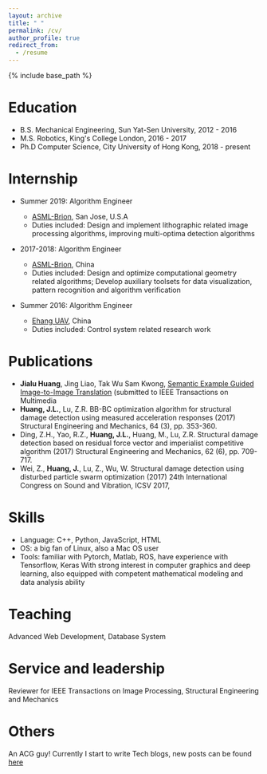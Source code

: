 ```yaml
---
layout: archive
title: " "
permalink: /cv/
author_profile: true
redirect_from:
  - /resume
---
```


{% include base_path %}

Education
======
* B.S.  Mechanical Engineering, Sun Yat-Sen University, 2012 - 2016
* M.S.  Robotics, King's College London, 2016 - 2017
* Ph.D  Computer Science, City University of Hong Kong, 2018 - present

Internship
======
* Summer 2019: Algorithm Engineer 
  * [ASML-Brion](https://www.asml.com/en), San Jose, U.S.A 
  * Duties included: Design and implement lithographic related image processing algorithms, improving multi-optima detection algorithms 

* 2017-2018: Algorithm Engineer 
  * [ASML-Brion](https://www.asml.com/en), China
  * Duties included: Design and optimize computational geometry related algorithms; Develop auxiliary toolsets for data visualization, pattern recognition and algorithm verification 

* Summer 2016: Algorithm Engineer
  * [Ehang UAV](http://www.ehang.com/ehang184/index), China
  * Duties included: Control system related research work
  
Publications
======
* __Jialu Huang__, Jing Liao, Tak Wu Sam Kwong, [Semantic Example Guided Image-to-Image Translation](https://arxiv.org/abs/1909.13028) (submitted to IEEE Transactions on Multimedia
* __Huang, J.L.__, Lu, Z.R. BB-BC optimization algorithm for structural damage detection using measured acceleration responses (2017) Structural Engineering and Mechanics, 64 (3), pp. 353-360.
* Ding, Z.H., Yao, R.Z., __Huang, J.L.__, Huang, M., Lu, Z.R. Structural damage detection based on residual force vector and imperialist competitive algorithm (2017) Structural Engineering and Mechanics, 62 (6), pp. 709-717.
* Wei, Z., __Huang, J.__, Lu, Z., Wu, W. Structural damage detection using disturbed particle swarm optimization (2017) 24th International Congress on Sound and Vibration, ICSV 2017,   

Skills
======
* Language: C++, Python, JavaScript, HTML
* OS: a big fan of Linux, also a Mac OS user
* Tools: familiar with Pytorch, Matlab, ROS, have experience with Tensorflow, Keras
With strong interest in computer graphics and deep learning, also equipped with competent mathematical modeling and data analysis ability

Teaching
======
Advanced Web Development, Database System
  
Service and leadership
======
Reviewer for IEEE Transactions on Image Processing, Structural Engineering and Mechanics

Others
======
An ACG guy! Currently I start to write Tech blogs, new posts can be found [here](https://hideunderbush.github.io/year-archive/)

